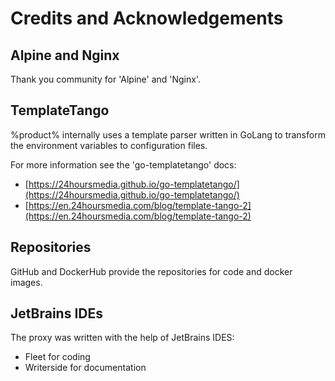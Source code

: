 # Credits and Acknowledgements

## Alpine and Nginx

Thank you community for 'Alpine' and 'Nginx'.

## TemplateTango

%product% internally uses a template parser written
in GoLang to transform the environment variables to configuration files.


For more information see the 'go-templatetango' docs: 
* [https://24hoursmedia.github.io/go-templatetango/](https://24hoursmedia.github.io/go-templatetango/)
* [https://en.24hoursmedia.com/blog/template-tango-2](https://en.24hoursmedia.com/blog/template-tango-2)

## Repositories

GitHub and DockerHub provide the repositories for code and docker images.

## JetBrains IDEs

The proxy was written with the help of JetBrains IDES:
* Fleet for coding
* Writerside for documentation
